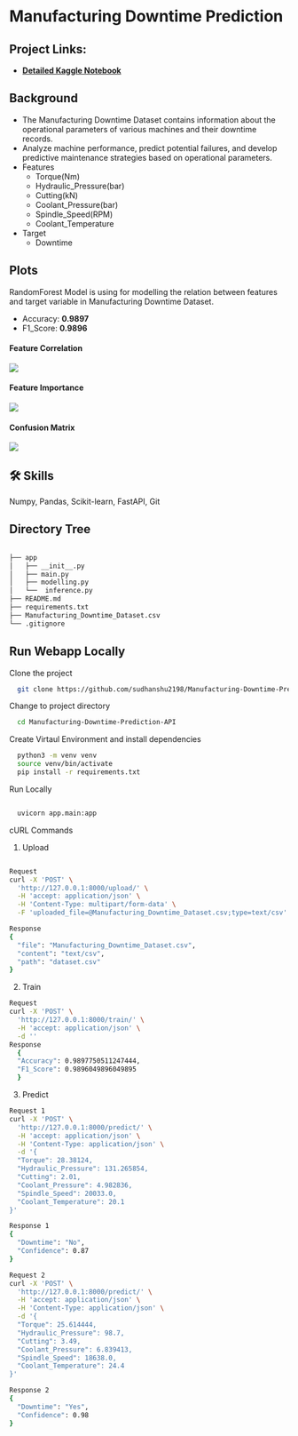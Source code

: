 # Manufacturing Downtime Prediction

## Project Links: 
* **[Detailed Kaggle Notebook](https://www.kaggle.com/code/sudhanshu2198/machine-defect-prediction)**

## Background
- The Manufacturing Downtime Dataset contains information about the operational parameters of various machines and their downtime records.
- Analyze machine performance, predict potential failures, and develop predictive maintenance strategies based on operational parameters.
- Features
  - Torque(Nm)
  - Hydraulic_Pressure(bar)
  - Cutting(kN)
  - Coolant_Pressure(bar)
  - Spindle_Speed(RPM)
  - Coolant_Temperature
- Target
  - Downtime
 
## Plots

RandomForest Model is using for modelling the relation between features and target variable in Manufacturing Downtime Dataset.

- Accuracy: **0.9897**
- F1_Score: **0.9896**

#### Feature Correlation
![](https://github.com/sudhanshu2198/Manufacturing-Downtime-Prediction-API/blob/main/plots/Feature_Correlation.jpg)

#### Feature Importance
![](https://github.com/sudhanshu2198/Manufacturing-Downtime-Prediction-API/blob/main/plots/Feature_importance.jpg)

#### Confusion Matrix
![](https://github.com/sudhanshu2198/Manufacturing-Downtime-Prediction-API/blob/main/plots/Confusion_Matrix.jpg)

## 🛠 Skills
Numpy, Pandas, Scikit-learn, FastAPI,  Git

## Directory Tree
```bash

├── app
│   ├── __init__.py
│   ├── main.py
│   ├── modelling.py
│   └──  inference.py
├── README.md
├── requirements.txt
├── Manufacturing_Downtime_Dataset.csv
└── .gitignore
```

## Run Webapp Locally

Clone the project

```bash
  git clone https://github.com/sudhanshu2198/Manufacturing-Downtime-Prediction-API
```

Change to project directory

```bash
  cd Manufacturing-Downtime-Prediction-API
```
Create Virtaul Environment and install dependencies

```bash
  python3 -m venv venv
  source venv/bin/activate
  pip install -r requirements.txt
```

Run Locally
```bash

  uvicorn app.main:app

  ```



cURL Commands
1) Upload
```bash

Request
curl -X 'POST' \
  'http://127.0.0.1:8000/upload/' \
  -H 'accept: application/json' \
  -H 'Content-Type: multipart/form-data' \
  -F 'uploaded_file=@Manufacturing_Downtime_Dataset.csv;type=text/csv'

Response
{
  "file": "Manufacturing_Downtime_Dataset.csv",
  "content": "text/csv",
  "path": "dataset.csv"
}

```
2) Train
```bash
Request
curl -X 'POST' \
  'http://127.0.0.1:8000/train/' \
  -H 'accept: application/json' \
  -d ''
Response
  {
  "Accuracy": 0.9897750511247444,
  "F1_Score": 0.9896049896049895
  }
```
3) Predict
```bash
Request 1
curl -X 'POST' \
  'http://127.0.0.1:8000/predict/' \
  -H 'accept: application/json' \
  -H 'Content-Type: application/json' \
  -d '{
  "Torque": 28.38124,
  "Hydraulic_Pressure": 131.265854,
  "Cutting": 2.01,
  "Coolant_Pressure": 4.982836,
  "Spindle_Speed": 20033.0,
  "Coolant_Temperature": 20.1
}'

Response 1
{
  "Downtime": "No",
  "Confidence": 0.87
}

Request 2
curl -X 'POST' \
  'http://127.0.0.1:8000/predict/' \
  -H 'accept: application/json' \
  -H 'Content-Type: application/json' \
  -d '{
  "Torque": 25.614444,
  "Hydraulic_Pressure": 98.7,
  "Cutting": 3.49,
  "Coolant_Pressure": 6.839413,
  "Spindle_Speed": 18638.0,
  "Coolant_Temperature": 24.4
}'

Response 2
{
  "Downtime": "Yes",
  "Confidence": 0.98
}
```

